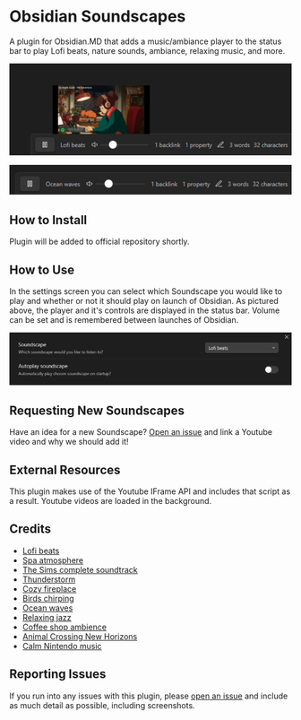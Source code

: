 # Obsidian Soundscapes

A plugin for Obsidian.MD that adds a music/ambiance player to the status bar to play Lofi beats, nature sounds, ambiance, relaxing music, and more.

![Screenshot of Obsidian Soundscapes player](screenshot1.png)

![Screenshot of Obsidian Soundscapes player](screenshot2.png)

## How to Install

Plugin will be added to official repository shortly.

## How to Use

In the settings screen you can select which Soundscape you would like to play and whether or not it should play on launch of Obsidian. As pictured above, the player and it's controls are displayed in the status bar. Volume can be set and is remembered between launches of Obsidian.

![Settings screen](settings.png)

## Requesting New Soundscapes

Have an idea for a new Soundscape? [Open an issue](https://github.com/andrewmcgivery/obsidian-soundscapes/issues/new) and link a Youtube video and why we should add it!

## External Resources

This plugin makes use of the Youtube IFrame API and includes that script as a result. Youtube videos are loaded in the background.

## Credits

-   [Lofi beats](https://www.youtube.com/watch?v=jfKfPfyJRdk)
-   [Spa atmosphere](https://www.youtube.com/watch?v=luxiL4SQVVE)
-   [The Sims complete soundtrack](https://www.youtube.com/watch?v=wKnkQdsITUE)
-   [Thunderstorm](https://www.youtube.com/watch?v=nDq6TstdEi8)
-   [Cozy fireplace](https://www.youtube.com/watch?v=rCYzRXLWcIg)
-   [Birds chirping](https://www.youtube.com/watch?v=mFjU4JuJgnM)
-   [Ocean waves](https://www.youtube.com/watch?v=bn9F19Hi1Lk)
-   [Relaxing jazz](https://www.youtube.com/watch?v=tNvh2w8lTes)
-   [Coffee shop ambience](https://www.youtube.com/watch?v=uiMXGIG_DQo)
-   [Animal Crossing New Horizons](https://www.youtube.com/watch?v=zru-TLye9jo)
-   [Calm Nintendo music](https://www.youtube.com/watch?v=sA0qrPOMy2Y)

## Reporting Issues

If you run into any issues with this plugin, please [open an issue](https://github.com/andrewmcgivery/obsidian-soundscapes/issues/new) and include as much detail as possible, including screenshots.
